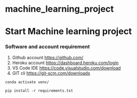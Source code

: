# machine_learning_project

# Start Machine learning project

### Software and account requirement

1. Github account  https://github.com/
2. Heroku account  https://dashboard.heroku.com/login
3. VS Code IDE     https://code.visualstudio.com/download
4. GIT cli         https://git-scm.com/downloads

```
conda activate venv/
```
```
pip install -r requirements.txt
```